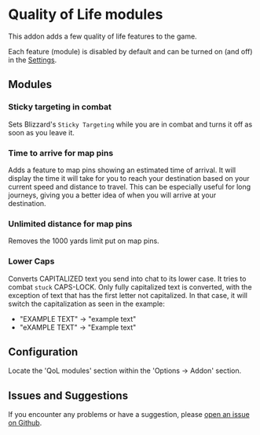 # Quality of Life modules

This addon adds a few quality of life features to the game.

Each feature (module) is disabled by default and can be turned on (and off) in the [Settings](#configuration).

## Modules

### Sticky targeting in combat

Sets Blizzard's `Sticky Targeting` while you are in combat and turns it off as soon as you leave it.

### Time to arrive for map pins

Adds a feature to map pins showing an estimated time of arrival. It will display the time it will take for you to reach your destination based on your current speed and distance to travel. This can be especially useful for long journeys, giving you a better idea of when you will arrive at your destination.

### Unlimited distance for map pins

Removes the 1000 yards limit put on map pins.

### Lower Caps

Converts CAPITALIZED text you send into chat to its lower case. It tries to combat `stuck` CAPS-LOCK. Only fully capitalized text is converted, with the exception of text that has the first letter not capitalized. In that case, it will switch the capitalization as seen in the example:

- "EXAMPLE TEXT" -> "example text"
- "eXAMPLE TEXT" -> "Example text"

## Configuration

Locate the 'QoL modules' section within the 'Options -> Addon' section.

## Issues and Suggestions

If you encounter any problems or have a suggestion, please [open an issue on Github](https://github.com/BelegCufea/QoLmods/issues).